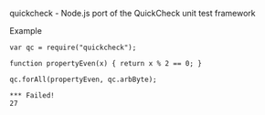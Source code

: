 quickcheck - Node.js port of the QuickCheck unit test framework

Example

	var qc = require("quickcheck");

	function propertyEven(x) { return x % 2 == 0; }

	qc.forAll(propertyEven, qc.arbByte);

	*** Failed!
	27